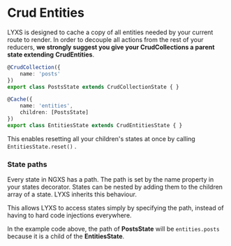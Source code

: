 # Crud Entities

LYXS is designed to cache a copy of all entities needed by your current route to render. In order to decouple all actions from the rest of your reducers, **we strongly suggest you give your CrudCollections a parent state extending** **CrudEntities**.

```typescript
@CrudCollection({
    name: 'posts'
})
export class PostsState extends CrudCollectionState { }

@Cache({
    name: 'entities',
    children: [PostsState]
})
export class EntitiesState extends CrudEntitiesState { }
```

This enables resetting all your children's states at once by calling `EntitiesState.reset()` .

### State paths

Every state in NGXS has a path. The path is set by the name property in your states decorator. States can be nested by adding them to the children array of a state. LYXS inherits this behaviour.

This allows LYXS to access states simply by specifying the path, instead of having to hard code injections everywhere.

In the example code above, the path of **PostsState** will be `entities.posts` because it is a child of the **EntitiesState**.





